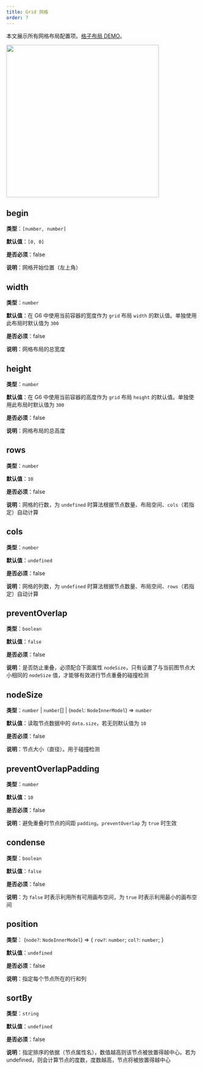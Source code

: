 ```yaml
---
title: Grid 网格
order: 7
---
```


本文展示所有网格布局配置项。[格子布局 DEMO](/zh/examples/net/gridLayout/#grid)。

<img src="https://mdn.alipayobjects.com/huamei_qa8qxu/afts/img/A*8RYVTrENVCcAAAAAAAAAAAAADmJ7AQ/original" width=400 />

## begin

**类型**：`[number, number]`

**默认值**：`[0, 0]`

**是否必须**：false

**说明**：网格开始位置（左上角）

## width

**类型**：`number`

**默认值**：在 G6 中使用当前容器的宽度作为 `grid` 布局 `width` 的默认值。单独使用此布局时默认值为 `300`

**是否必须**：false

**说明**：网格布局的总宽度

## height

**类型**：`number`

**默认值**：在 G6 中使用当前容器的高度作为 `grid` 布局 `height` 的默认值。单独使用此布局时默认值为 `300`

**是否必须**：false

**说明**：网格布局的总高度

## rows

**类型**：`number`

**默认值**：`10`

**是否必须**：false

**说明**：网格的行数，为 `undefined` 时算法根据节点数量、布局空间、`cols`（若指定）自动计算

## cols

**类型**：`number`

**默认值**：`undefined`

**是否必须**：false

**说明**：网格的列数，为 `undefined` 时算法根据节点数量、布局空间、`rows`（若指定）自动计算

## preventOverlap

**类型**：`boolean`

**默认值**：`false`

**是否必须**：false

**说明**：是否防止重叠，必须配合下面属性 `nodeSize`，只有设置了与当前图节点大小相同的 `nodeSize` 值，才能够有效进行节点重叠的碰撞检测

## nodeSize

**类型**：`number` \| `number`[] \| (`model`: `NodeInnerModel`) => `number`

**默认值**：读取节点数据中的 `data.size`，若无则默认值为 `10`

**是否必须**：false

**说明**：节点大小（直径）。用于碰撞检测

## preventOverlapPadding

**类型**：`number`

**默认值**：`10`

**是否必须**：false

**说明**：避免重叠时节点的间距 `padding`。`preventOverlap` 为 `true` 时生效

## condense

**类型**：`boolean`

**默认值**：`false`

**是否必须**：false

**说明**：为 `false` 时表示利用所有可用画布空间，为 `true` 时表示利用最小的画布空间

## position

**类型**： (`node?`: `NodeInnerModel`) => { `row?`: `number`; `col?`: `number`; }

**默认值**：`undefined`

**是否必须**：false

**说明**：指定每个节点所在的行和列

## sortBy

**类型**：`string`

**默认值**：`undefined`

**是否必须**：false

**说明**：指定排序的依据（节点属性名），数值越高则该节点被放置得越中心。若为 undefined，则会计算节点的度数，度数越高，节点将被放置得越中心

